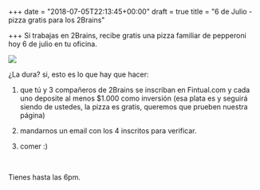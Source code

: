 +++
date = "2018-07-05T22:13:45+00:00"
draft = true
title = "6 de Julio - pizza gratis para los 2Brains"

+++
Si trabajas en 2Brains, recibe gratis una pizza familiar de pepperoni hoy 6 de julio en tu oficina. 

![](/uploads/pizza-1344720_640.jpg)

¿La dura? si, esto es lo que hay que hacer:

1) que tú y 3 compañeros de 2Brains se inscriban en Fintual.com y cada uno deposite al menos $1.000 como inversión (esa plata es y seguirá siendo de ustedes, la pizza es gratis, queremos que prueben nuestra página)

2) mandarnos un email con los 4 inscritos para verificar.

3) comer :)

<br>

Tienes hasta las 6pm.